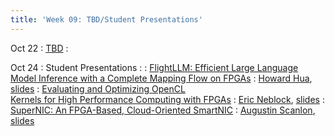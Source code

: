 ```yaml
---
title: 'Week 09: TBD/Student Presentations'
---
```


Oct 22
: [TBD](#)
  : [](#)

Oct 24
: Student Presentations
  : [](#)
: [FlightLLM: Efficient Large Language Model Inference with a Complete Mapping Flow on FPGAs](https://dl.acm.org/doi/10.1145/3626202.3637562)
  : [Howard Hua](#), [slides](#)
: [Evaluating and Optimizing OpenCL<br>Kernels for High Performance Computing with FPGAs](https://ieeexplore.ieee.org/abstract/document/7877113?casa_token=LZtF4KGkGiEAAAAA:Ajn6WVdO3PL-ZKo3szppyFCF950Qj0riWPTuXfsZkMLntUq1Qh0rai-PZTBbw4XCNAAsxEHJsq5rpw)
  : [Eric Neblock](#), [slides](#)
: [SuperNIC: An FPGA-Based, Cloud-Oriented SmartNIC](https://dl.acm.org/doi/10.1145/3626202.3637564)
  : [Augustin Scanlon](#), [slides](#)
